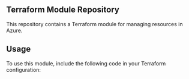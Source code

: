 ## Terraform Module Repository

This repository contains a Terraform module for managing resources in Azure.

## Usage

To use this module, include the following code in your Terraform configuration:
